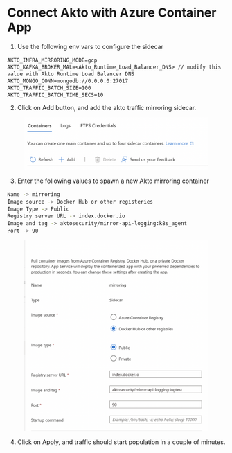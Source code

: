 # Connect Akto with Azure Container App

1. Use the following env vars to configure the sidecar

```
AKTO_INFRA_MIRRORING_MODE=gcp
AKTO_KAFKA_BROKER_MAL=<Akto_Runtime_Load_Balancer_DNS> // modify this value with Akto Runtime Load Balancer DNS
AKTO_MONGO_CONN=mongodb://0.0.0.0:27017
AKTO_TRAFFIC_BATCH_SIZE=100
AKTO_TRAFFIC_BATCH_TIME_SECS=10
```

2. Click on Add button, and add the akto traffic mirroring sidecar.

<figure><img src="../../.gitbook/assets/add-container.png" alt="Add Container"><figcaption></figcaption></figure>

3. Enter the following values to spawn a new Akto mirroring container

```bash
Name -> mirroring
Image source -> Docker Hub or other registeries
Image Type -> Public
Registry server URL -> index.docker.io
Image and tag -> aktosecurity/mirror-api-logging:k8s_agent
Port -> 90
```

<figure><img src="../../.gitbook/assets/mirroring-container.png" alt="Mirroring Container"><figcaption></figcaption></figure>

4. Click on Apply, and traffic should start population in a couple of minutes.
